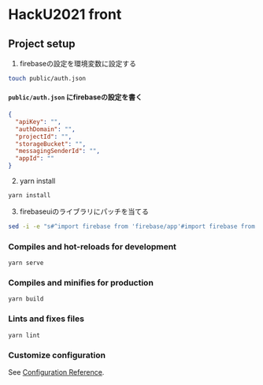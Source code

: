 # HackU2021 front

## Project setup

1. firebaseの設定を環境変数に設定する

```bash
touch public/auth.json
```

#### `public/auth.json` にfirebaseの設定を書く

```json
{
  "apiKey": "",
  "authDomain": "",
  "projectId": "",
  "storageBucket": "",
  "messagingSenderId": "",
  "appId": ""
}
```

2. yarn install

```bash
yarn install
```

3. firebaseuiのライブラリにパッチを当てる

```bash
sed -i -e "s#^import firebase from 'firebase/app'#import firebase from 'firebase/compat/app'#" ./node_modules/firebaseui/dist/esm.js
```

### Compiles and hot-reloads for development

```
yarn serve
```

### Compiles and minifies for production

```
yarn build
```

### Lints and fixes files

```
yarn lint
```

### Customize configuration

See [Configuration Reference](https://cli.vuejs.org/config/).
